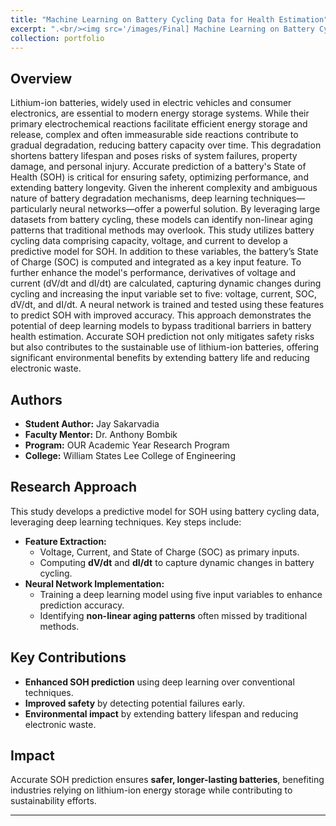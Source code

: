 ```yaml
---
title: "Machine Learning on Battery Cycling Data for Health Estimation"
excerpt: ".<br/><img src='/images/Final] Machine Learning on Battery Cycling Data for Health Estimation.pptx.png'>"
collection: portfolio
---
```


## Overview
Lithium-ion batteries, widely used in electric vehicles and consumer electronics, are essential to modern energy storage systems. While their primary electrochemical reactions facilitate efficient energy storage and release, complex and often immeasurable side reactions contribute to gradual degradation, reducing battery capacity over time. This degradation shortens battery lifespan and poses risks of system failures, property damage, and personal injury. Accurate prediction of a battery's State of Health (SOH) is critical for ensuring safety, optimizing performance, and extending battery longevity. Given the inherent complexity and ambiguous nature of battery degradation mechanisms, deep learning techniques—particularly neural networks—offer a powerful solution. By leveraging large datasets from battery cycling, these models can identify non-linear aging patterns that traditional methods may overlook. This study utilizes battery cycling data comprising capacity, voltage, and current to develop a predictive model for SOH. In addition to these variables, the battery’s State of Charge (SOC) is computed and integrated as a key input feature. To further enhance the model's performance, derivatives of voltage and current (dV/dt and dI/dt) are calculated, capturing dynamic changes during cycling and increasing the input variable set to five: voltage, current, SOC, dV/dt, and dI/dt. A neural network is trained and tested using these features to predict SOH with improved accuracy. This approach demonstrates the potential of deep learning models to bypass traditional barriers in battery health estimation. Accurate SOH prediction not only mitigates safety risks but also contributes to the sustainable use of lithium-ion batteries, offering significant environmental benefits by extending battery life and reducing electronic waste.

## Authors
- **Student Author:** Jay Sakarvadia  
- **Faculty Mentor:** Dr. Anthony Bombik  
- **Program:** OUR Academic Year Research Program  
- **College:** William States Lee College of Engineering  

## Research Approach
This study develops a predictive model for SOH using battery cycling data, leveraging deep learning techniques. Key steps include:
- **Feature Extraction:**  
  - Voltage, Current, and State of Charge (SOC) as primary inputs.  
  - Computing **dV/dt** and **dI/dt** to capture dynamic changes in battery cycling.
- **Neural Network Implementation:**  
  - Training a deep learning model using five input variables to enhance prediction accuracy.  
  - Identifying **non-linear aging patterns** often missed by traditional methods.

## Key Contributions
- **Enhanced SOH prediction** using deep learning over conventional techniques.  
- **Improved safety** by detecting potential failures early.  
- **Environmental impact** by extending battery lifespan and reducing electronic waste.  

## Impact
Accurate SOH prediction ensures **safer, longer-lasting batteries**, benefiting industries relying on lithium-ion energy storage while contributing to sustainability efforts.

---

